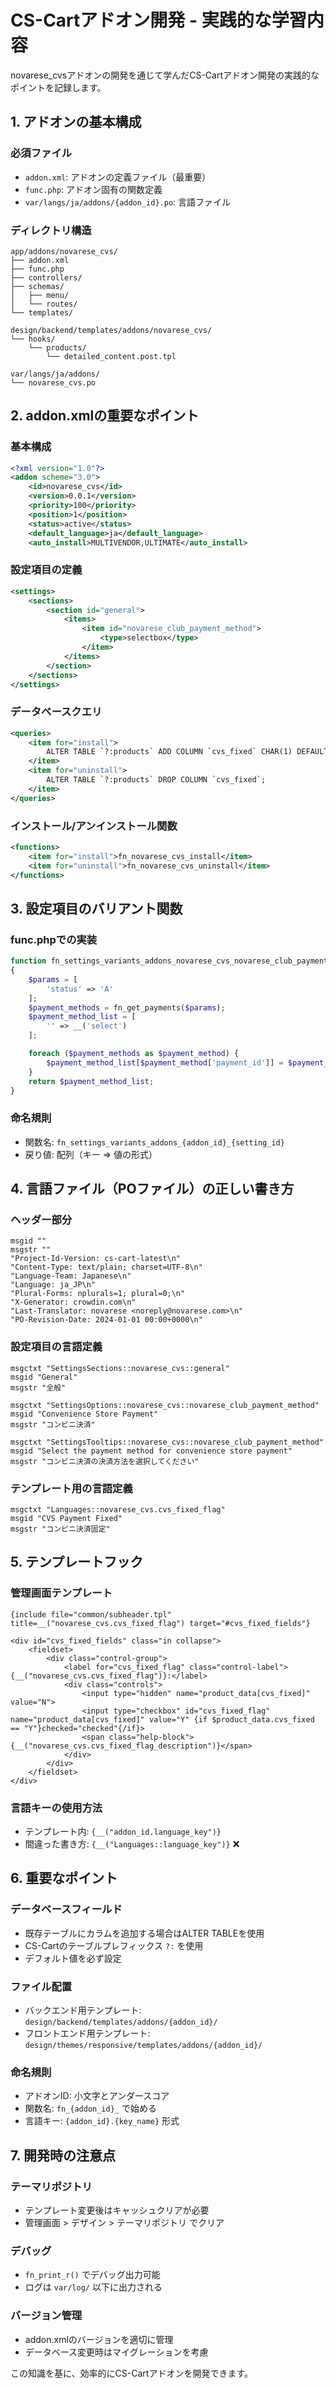 # CS-Cartアドオン開発 - 実践的な学習内容

novarese_cvsアドオンの開発を通じて学んだCS-Cartアドオン開発の実践的なポイントを記録します。

## 1. アドオンの基本構成

### 必須ファイル
- `addon.xml`: アドオンの定義ファイル（最重要）
- `func.php`: アドオン固有の関数定義
- `var/langs/ja/addons/{addon_id}.po`: 言語ファイル

### ディレクトリ構造
```
app/addons/novarese_cvs/
├── addon.xml
├── func.php
├── controllers/
├── schemas/
│   ├── menu/
│   └── routes/
└── templates/

design/backend/templates/addons/novarese_cvs/
└── hooks/
    └── products/
        └── detailed_content.post.tpl

var/langs/ja/addons/
└── novarese_cvs.po
```

## 2. addon.xmlの重要なポイント

### 基本構成
```xml
<?xml version="1.0"?>
<addon scheme="3.0">
    <id>novarese_cvs</id>
    <version>0.0.1</version>
    <priority>100</priority>
    <position>1</position>
    <status>active</status>
    <default_language>ja</default_language>
    <auto_install>MULTIVENDOR,ULTIMATE</auto_install>
```

### 設定項目の定義
```xml
<settings>
    <sections>
        <section id="general">
            <items>
                <item id="novarese_club_payment_method">
                    <type>selectbox</type>
                </item>
            </items>
        </section>
    </sections>
</settings>
```

### データベースクエリ
```xml
<queries>
    <item for="install">
        ALTER TABLE `?:products` ADD COLUMN `cvs_fixed` CHAR(1) DEFAULT 'N';
    </item>
    <item for="uninstall">
        ALTER TABLE `?:products` DROP COLUMN `cvs_fixed`;
    </item>
</queries>
```

### インストール/アンインストール関数
```xml
<functions>
    <item for="install">fn_novarese_cvs_install</item>
    <item for="uninstall">fn_novarese_cvs_uninstall</item>
</functions>
```

## 3. 設定項目のバリアント関数

### func.phpでの実装
```php
function fn_settings_variants_addons_novarese_cvs_novarese_club_payment_method(): array
{
    $params = [
        'status' => 'A'
    ];
    $payment_methods = fn_get_payments($params);
    $payment_method_list = [
        '' => __('select')
    ];

    foreach ($payment_methods as $payment_method) {
        $payment_method_list[$payment_method['payment_id']] = $payment_method['payment'];
    }
    return $payment_method_list;
}
```

### 命名規則
- 関数名: `fn_settings_variants_addons_{addon_id}_{setting_id}`
- 戻り値: 配列（キー => 値の形式）

## 4. 言語ファイル（POファイル）の正しい書き方

### ヘッダー部分
```po
msgid ""
msgstr ""
"Project-Id-Version: cs-cart-latest\n"
"Content-Type: text/plain; charset=UTF-8\n"
"Language-Team: Japanese\n"
"Language: ja_JP\n"
"Plural-Forms: nplurals=1; plural=0;\n"
"X-Generator: crowdin.com\n"
"Last-Translator: novarese <noreply@novarese.com>\n"
"PO-Revision-Date: 2024-01-01 00:00+0000\n"
```

### 設定項目の言語定義
```po
msgctxt "SettingsSections::novarese_cvs::general"
msgid "General"
msgstr "全般"

msgctxt "SettingsOptions::novarese_cvs::novarese_club_payment_method"
msgid "Convenience Store Payment"
msgstr "コンビニ決済"

msgctxt "SettingsTooltips::novarese_cvs::novarese_club_payment_method"
msgid "Select the payment method for convenience store payment"
msgstr "コンビニ決済の決済方法を選択してください"
```

### テンプレート用の言語定義
```po
msgctxt "Languages::novarese_cvs.cvs_fixed_flag"
msgid "CVS Payment Fixed"
msgstr "コンビニ決済固定"
```

## 5. テンプレートフック

### 管理画面テンプレート
```smarty
{include file="common/subheader.tpl" title=__("novarese_cvs.cvs_fixed_flag") target="#cvs_fixed_fields"}

<div id="cvs_fixed_fields" class="in collapse">
    <fieldset>
        <div class="control-group">
            <label for="cvs_fixed_flag" class="control-label">{__("novarese_cvs.cvs_fixed_flag")}:</label>
            <div class="controls">
                <input type="hidden" name="product_data[cvs_fixed]" value="N">
                <input type="checkbox" id="cvs_fixed_flag" name="product_data[cvs_fixed]" value="Y" {if $product_data.cvs_fixed == "Y"}checked="checked"{/if}>
                <span class="help-block">{__("novarese_cvs.cvs_fixed_flag_description")}</span>
            </div>
        </div>
    </fieldset>
</div>
```

### 言語キーの使用方法
- テンプレート内: `{__("addon_id.language_key")}`
- 間違った書き方: `{__("Languages::language_key")}` ❌

## 6. 重要なポイント

### データベースフィールド
- 既存テーブルにカラムを追加する場合はALTER TABLEを使用
- CS-Cartのテーブルプレフィックス `?:` を使用
- デフォルト値を必ず設定

### ファイル配置
- バックエンド用テンプレート: `design/backend/templates/addons/{addon_id}/`
- フロントエンド用テンプレート: `design/themes/responsive/templates/addons/{addon_id}/`

### 命名規則
- アドオンID: 小文字とアンダースコア
- 関数名: `fn_{addon_id}_` で始める
- 言語キー: `{addon_id}.{key_name}` 形式

## 7. 開発時の注意点

### テーマリポジトリ
- テンプレート変更後はキャッシュクリアが必要
- 管理画面 > デザイン > テーマリポジトリ でクリア

### デバッグ
- `fn_print_r()` でデバッグ出力可能
- ログは `var/log/` 以下に出力される

### バージョン管理
- addon.xmlのバージョンを適切に管理
- データベース変更時はマイグレーションを考慮

この知識を基に、効率的にCS-Cartアドオンを開発できます。